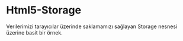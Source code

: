 Html5-Storage
=============

Verilerimizi tarayıcılar üzerinde saklamamızı sağlayan Storage nesnesi üzerine basit bir örnek.